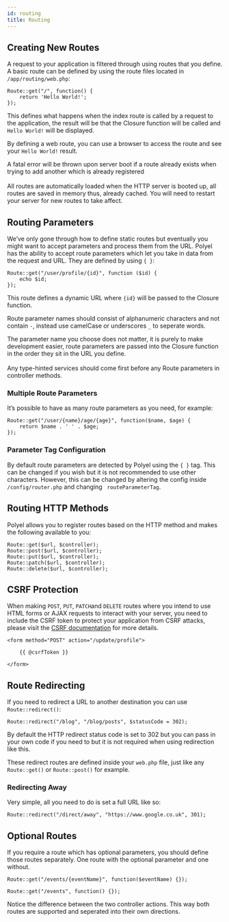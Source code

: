 ```yaml
---
id: routing
title: Routing
---
```


## Creating New Routes

A request to your application is filtered through using routes that you define. A basic route can be defined by using the route files located in `/app/routing/web.php`:

```
Route::get("/", function() {
    return 'Hello World!';
});
```

This defines what happens when the index route is called by a request to the application, the result will be that the Closure function will be called and `Hello World!` will be displayed.

By defining a web route, you can use a browser to access the route and see your `Hello World!` result.

<div class="warnMsg">A fatal error will be thrown upon server boot if a route already exists when trying to add another which is already registered</div>

<br/>

<div class="noteMsg">All routes are automatically loaded when the HTTP server is booted up, all routes are saved in memory thus, already cached. You will need to restart your server for new routes to take affect.</div>

## Routing Parameters

We’ve only gone through how to define static routes but eventually you might want to accept parameters and process them from the URL. Polyel has the ability to accept route parameters which let you take in data from the request and URL. They are defined by using `{ }`:

```
Route::get("/user/profile/{id}", function ($id) {
    echo $id;
});
```

This route defines a dynamic URL where `{id}` will be passed to the Closure function.

Route parameter names should consist of alphanumeric characters and not contain `-`, instead use camelCase or underscores `_` to seperate words.

<div class="noteMsg">The parameter name you choose does not matter, it is purely to make development easier, route parameters are passed into the Closure function in the order they sit in the URL you define.</div>

<br/>

<div class="warnMsg">Any type-hinted services should come first before any Route parameters in controller methods.</div>

### Multiple Route Parameters

It’s possible to have as many route parameters as you need, for example:

```
Route::get("/user/{name}/age/{age}", function($name, $age) {
    return $name . ' ' . $age;
});
```

### Parameter Tag Configuration

By default route parameters are detected by Polyel using the `{ }` tag. This can be changed if you wish but it is not recommended to use other characters. However, this can be changed by altering the config inside `/config/router.php` and changing ` routeParameterTag`.

## Routing HTTP Methods

Polyel allows you to register routes based on the HTTP method and makes the following available to you:

```
Route::get($url, $controller);
Route::post($url, $controller);
Route::put($url, $controller);
Route::patch($url, $controller);
Route::delete($url, $controller);
```

## CSRF Protection

When making `POST`, `PUT`, `PATCH`and `DELETE` routes where you intend to use HTML forms or AJAX requests to interact with your server, you need to include the CSRF token to protect your application from CSRF attacks, please visit the [CSRF documentation](/docs/using_polyel/csrf_protection) for more details.

```
<form method="POST" action="/update/profile">
    
    {{ @csrfToken }}

</form>
```

## Route Redirecting

If you need to redirect a URL to another destination you can use `Route::redirect()`:

```
Route::redirect("/blog", "/blog/posts", $statusCode = 302);
```

By default the HTTP redirect status code is set to 302 but you can pass in your own code if you need to but it is not required when using redirection like this.

These redirect routes are defined inside your `web.php` file, just like any `Route::get()` or `Route::post()` for example.

### Redirecting Away

Very simple, all you need to do is set a full URL like so:

```
Route::redirect("/direct/away", "https://www.google.co.uk", 301);
```

## Optional Routes

If you require a route which has optional parameters, you should define those routes separately. One route with the optional parameter and one without.

```
Route::get("/events/{eventName}", function($eventName) {});

Route::get("/events", function() {});
```

Notice the difference between the two controller actions. This way both routes are supported and seperated into their own directions.